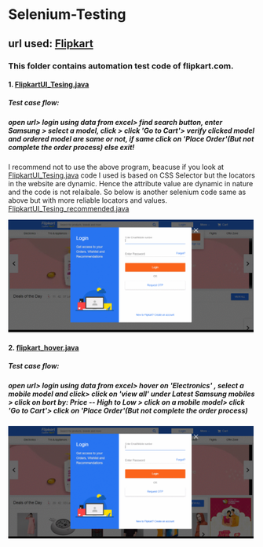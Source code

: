 # Selenium-Testing
## url used: [Flipkart](https://www.flipkart.com/)

### This folder contains automation test code of flipkart.com.
#### **1. [FlipkartUI_Tesing.java](https://github.com/loydtellis/Selenium-Java/blob/main/Flipkart-UI-Testing/FlipkartUI_Tesing.java)**
##### Test case flow: 
##### open url> login using data from excel> find search button, enter Samsung > select a model, click > click 'Go to Cart'> verify clicked model and ordered model are same or not, if same click on 'Place Order'(But not complete the order process) else exit!

I recommend not to use the above program, beacuse if you look at [FlipkartUI_Tesing.java](https://github.com/loydtellis/Selenium-Java/blob/main/Flipkart-UI-Testing/FlipkartUI_Tesing.java) code I used is based on CSS Selector but the locators in the website are dynamic. Hence the attribute value are dynamic in nature and the code is not relaibale. So below is another selenium code same as above but with more reliable locators and values.
[FlipkartUI_Tesing_recommended.java](https://github.com/loydtellis/Selenium-Java/blob/main/Flipkart-UI-Testing/FlipkartUI_Tesing_recommended.java)

<img src="GIF/flipkart_test.gif" alt="Nothing to display" width="500">

#### **2. [flipkart_hover.java](https://github.com/loydtellis/Selenium-Java/blob/main/Flipkart-UI-Testing/flipkart_hover.java)**
##### Test case flow:
##### open url> login using data from excel> hover on 'Electronics' , select a mobile model and click> click on 'view all' under Latest Samsung mobiles > click on bort by: Price -- High to Low > click on a mobile model> click 'Go to Cart'> click on 'Place Order'(But not complete the order process)

<img src="GIF/flipkart_hover.gif" alt="Nothing to display" width="500">
